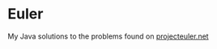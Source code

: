 # Euler
My Java solutions to the problems found on [projecteuler.net](https://projecteuler.net/archives)
